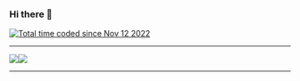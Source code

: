 ### Hi there 👋
<a href="https://wakatime.com/@b6a19e12-2a7e-475a-bf73-a9cfd0fc48e6"><img src="https://wakatime.com/badge/user/b6a19e12-2a7e-475a-bf73-a9cfd0fc48e6.svg" alt="Total time coded since Nov 12 2022" /></a>
<hr>
<img align="center" src="https://github-readme-stats.vercel.app/api?username=IzukiKa&show_icons=true&theme=dark"/><img align="center" src="https://github-readme-stats.vercel.app/api/top-langs/?username=IzukiKa&theme=dark&langs_count=10"/>
<hr>
